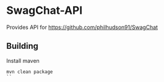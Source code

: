# SwagChat-API

Provides API for https://github.com/philhudson91/SwagChat 

## Building 

Install maven

```
mvn clean package
``
